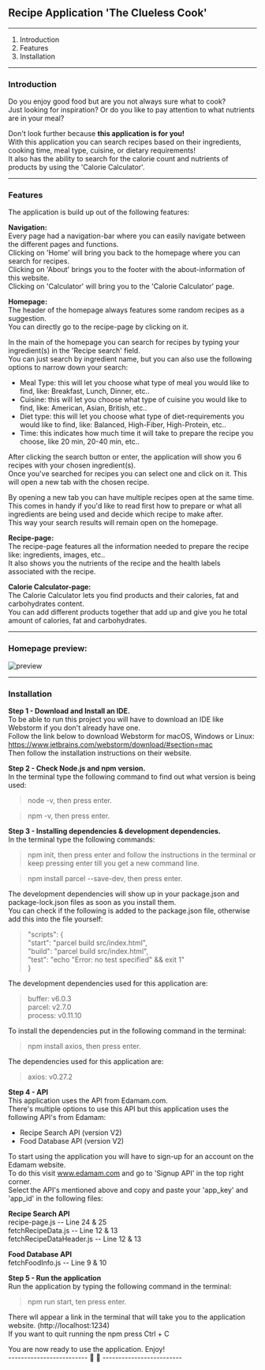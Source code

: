 <h2>Recipe Application 'The Clueless Cook'</h2>  

---

1) Introduction
2) Features
3) Installation

---

<h3>Introduction</h3>  

Do you enjoy good food but are you not always sure what to cook?    
Just looking for inspiration? Or do you like to pay attention to what nutrients are in your meal?  

Don't look further because **this application is for you!**  
With this application you can search recipes based on their ingredients, cooking time, meal type, cuisine, or dietary requirements!  
It also has the ability to search for the calorie count and nutrients of products by using the 'Calorie Calculator'.  

---

<h3>Features</h3>

The application is build up out of the following features:  

**Navigation:**  
Every page had a navigation-bar where you can easily navigate between the different pages and functions.  
Clicking on 'Home' will bring you back to the homepage where you can search for recipes.  
Clicking on 'About' brings you to the footer with the about-information of this website.  
Clicking on 'Calculator' will bring you to the 'Calorie Calculator' page.  

**Homepage:**  
The header of the homepage always features some random recipes as a suggestion.  
You can directly go to the recipe-page by clicking on it.  

In the main of the homepage you can search for recipes by typing your ingredient(s) in the 'Recipe search' field.  
You can just search by ingredient name, but you can also use the following options to narrow down your search:  

* Meal Type: this will let you choose what type of meal you would like to find, like: Breakfast, Lunch, Dinner, etc..  
* Cuisine: this will let you choose what type of cuisine you would like to find, like: American, Asian, British, etc..  
* Diet type: this will let you choose what type of diet-requirements you would like to find, like: Balanced, High-Fiber, High-Protein, etc..  
* Time: this indicates how much time it will take to prepare the recipe you choose, like 20 min, 20-40 min, etc..  

After clicking the search button or enter, the application will show you 6 recipes with your chosen ingredient(s).  
Once you've searched for recipes you can select one and click on it. This will open a new tab with the chosen recipe.  

By opening a new tab you can have multiple recipes open at the same time.  
This comes in handy if you'd like to read first how to prepare or what all ingredients are being used and decide which recipe to make after.  
This way your search results will remain open on the homepage.  

**Recipe-page:**  
The recipe-page features all the information needed to prepare the recipe like: ingredients, images, etc..  
It also shows you the nutrients of the recipe and the health labels associated with the recipe.  

**Calorie Calculator-page:**  
The Calorie Calculator lets you find products and their calories, fat and carbohydrates content.  
You can add different products together that add up and give you he total amount of calories, fat and carbohydrates.  

---

<h3>Homepage preview:</h3> 

![preview](assets/previewHomepage.png)

---

<h3>Installation</h3>  
  
**Step 1 - Download and Install an IDE.**  
To be able to run this project you will have to download an IDE like Webstorm if you don't already have one.    
Follow the link below to download Webstorm for macOS, Windows or Linux: https://www.jetbrains.com/webstorm/download/#section=mac    
Then follow the installation instructions on their website.  

  
**Step 2 - Check Node.js and npm version.**  
In the terminal type the following command to find out what version is being used:  
>node -v, then press enter.  

>npm -v, then press enter.  


**Step 3 - Installing dependencies & development dependencies.**  
In the terminal type the following commands:  
>npm init, then press enter and follow the instructions in the terminal or keep pressing enter till you get a new command line.

>npm install parcel --save-dev, then press enter.

The development dependencies will show up in your package.json and package-lock.json files as soon as you install them.  
You can check if the following is added to the package.json file, otherwise add this into the file yourself:

>"scripts": {  
"start": "parcel build src/index.html",  
"build": "parcel build src/index.html",  
"test": "echo "Error: no test specified" && exit 1"  
}

The development dependencies used for this application are:

> buffer: v6.0.3  
parcel: v2.7.0  
process: v0.11.10  

To install the dependencies put in the following command in the terminal:

>npm install axios, then press enter.

The dependencies used for this application are:

>axios: v0.27.2


**Step 4 - API**  
This application uses the API from Edamam.com.  
There's multiple options to use this API but this application uses the following API's from Edamam:
* Recipe Search API (version V2)
* Food Database API (version V2)  

To start using the application you will have to sign-up for an account on the Edamam website.  
To do this visit www.edamam.com and go to 'Signup API' in the top right corner.  
Select the API's mentioned above and copy and paste your 'app_key' and 'app_id' in the following files:

__Recipe Search API__  
recipe-page.js -- Line 24 & 25  
fetchRecipeData.js -- Line 12 & 13  
fetchRecipeDataHeader.js -- Line 12 & 13  

__Food Database API__  
fetchFoodInfo.js -- Line 9 & 10


**Step 5 - Run the application**  
Run the application by typing the following command in the terminal:  

> npm run start, ten press enter.

There wll appear a link in the terminal that will take you to the application website. (http://localhost:1234)  
If you want to quit running the npm press Ctrl + C

You are now ready to use the application. Enjoy!  
------------------------- 🤜 🤛 -------------------------
